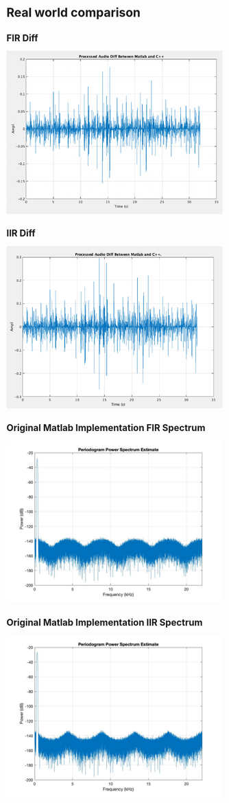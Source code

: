 # Real world comparison

## FIR Diff
![alt text](https://github.com/talker93/2022-MUSI6106/blob/assignment1_combfilter/FIR%20Diff.png?raw=true)

## IIR Diff
![alt text](https://github.com/talker93/2022-MUSI6106/blob/assignment1_combfilter/IIR%20Diff.png?raw=true)

## Original Matlab Implementation FIR Spectrum
![alt text](https://github.com/talker93/2022-MUSI6106/blob/assignment1_combfilter/fir.jpg?raw=true)

## Original Matlab Implementation IIR Spectrum
![alt text](https://github.com/talker93/2022-MUSI6106/blob/assignment1_combfilter/iir.jpg?raw=true)
